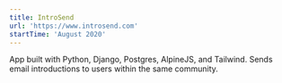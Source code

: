 ```yaml
---
title: IntroSend
url: 'https://www.introsend.com'
startTime: 'August 2020'
---
```


App built with Python, Django, Postgres, AlpineJS, and Tailwind. Sends email introductions to users within the same community.
